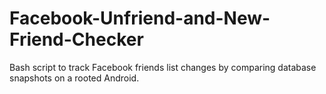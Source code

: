 # Facebook-Unfriend-and-New-Friend-Checker
Bash script to track Facebook friends list changes by comparing database snapshots on a rooted Android.
